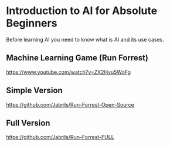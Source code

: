 # Introduction to AI for Absolute Beginners
Before learning AI you need to know what is AI and its use cases.

## Machine Learning Game (Run Forrest)
https://www.youtube.com/watch?v=ZX2Hyu5WoFg

## Simple Version
https://github.com/Jabrils/Run-Forrest-Open-Source

## Full Version
https://github.com/Jabrils/Run-Forrest-FULL
